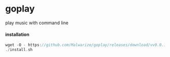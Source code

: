# goplay
play music with command line

#### installation 
```go
wget -O - https://github.com/Malwarize/goplay/releases/download/vv0.0.186/install.sh
./install.sh
```
